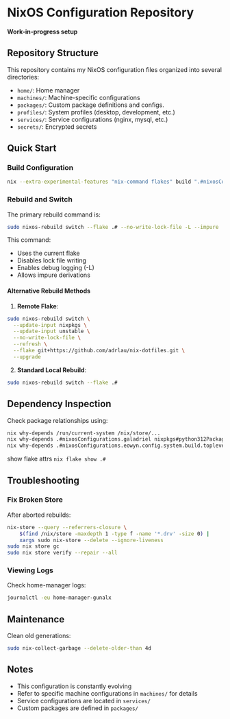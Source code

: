 # NixOS Configuration Repository

**Work-in-progress setup**

## Repository Structure
This repository contains my NixOS configuration files organized into several directories:
* `home/`: Home manager
* `machines/`: Machine-specific configurations
* `packages/`: Custom package definitions and configs.
* `profiles/`: System profiles (desktop, development, etc.)
* `services/`: Service configurations (nginx, mysql, etc.)
* `secrets/`: Encrypted secrets

## Quick Start
### Build Configuration
```bash
nix --extra-experimental-features "nix-command flakes" build ".#nixosConfigurations.galadriel.config.system.build.toplevel"
```

### Rebuild and Switch
The primary rebuild command is:
```bash
sudo nixos-rebuild switch --flake .# --no-write-lock-file -L --impure
```
This command:
* Uses the current flake
* Disables lock file writing
* Enables debug logging (-L)
* Allows impure derivations

#### Alternative Rebuild Methods
1. **Remote Flake**:
```bash
sudo nixos-rebuild switch \
  --update-input nixpkgs \
  --update-input unstable \
  --no-write-lock-file \
  --refresh \
  --flake git+https://github.com/adrlau/nix-dotfiles.git \
  --upgrade
```

2. **Standard Local Rebuild**:
```bash
sudo nixos-rebuild switch --flake .#
```

## Dependency Inspection
Check package relationships using:
```bash
nix why-depends /run/current-system /nix/store/...
nix why-depends .#nixosConfigurations.galadriel nixpkgs#python312Packages.botorch
nix why-depends .#nixosConfigurations.eowyn.config.system.build.toplevel pkgs.python3.12-libarcus-4.12.0 --impure
```


show flake attrs
```nix flake show .#```

## Troubleshooting
### Fix Broken Store
After aborted rebuilds:
```bash
nix-store --query --referrers-closure \
    $(find /nix/store -maxdepth 1 -type f -name '*.drv' -size 0) |
    xargs sudo nix-store --delete --ignore-liveness
sudo nix store gc
sudo nix store verify --repair --all
```

### Viewing Logs
Check home-manager logs:
```bash
journalctl -eu home-manager-gunalx
```

## Maintenance
Clean old generations:
```bash
sudo nix-collect-garbage --delete-older-than 4d
```

## Notes
* This configuration is constantly evolving
* Refer to specific machine configurations in `machines/` for details
* Service configurations are located in `services/`
* Custom packages are defined in `packages/` 
